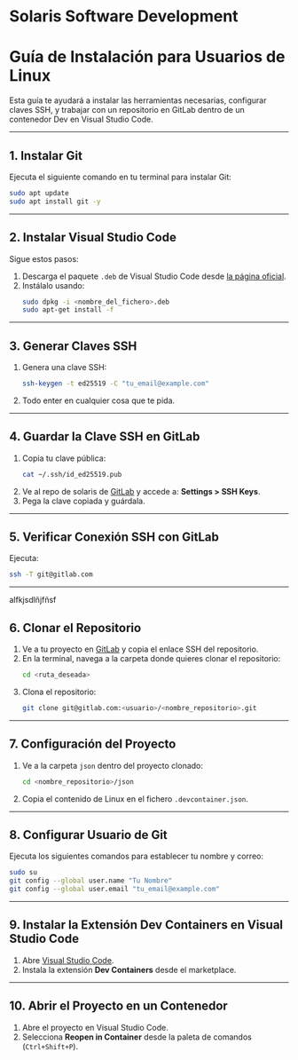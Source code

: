 # Solaris Software Development

# Guía de Instalación para Usuarios de Linux

Esta guía te ayudará a instalar las herramientas necesarias, configurar claves SSH, y trabajar con un repositorio en GitLab dentro de un contenedor Dev en Visual Studio Code.

---

## 1. Instalar Git
Ejecuta el siguiente comando en tu terminal para instalar Git:
```bash
sudo apt update
sudo apt install git -y
```

---

## 2. Instalar Visual Studio Code
Sigue estos pasos:
1. Descarga el paquete `.deb` de Visual Studio Code desde [la página oficial](https://code.visualstudio.com/).
2. Instálalo usando:
   ```bash
   sudo dpkg -i <nombre_del_fichero>.deb
   sudo apt-get install -f
   ```

---

## 3. Generar Claves SSH
1. Genera una clave SSH:
   ```bash
   ssh-keygen -t ed25519 -C "tu_email@example.com"
   ```
2. Todo enter en cualquier cosa que te pida.

---

## 4. Guardar la Clave SSH en GitLab
1. Copia tu clave pública:
   ```bash
   cat ~/.ssh/id_ed25519.pub
   ```
2. Ve al repo de solaris de [GitLab](https://gitlab.com/) y accede a: **Settings > SSH Keys**.
3. Pega la clave copiada y guárdala.

---

## 5. Verificar Conexión SSH con GitLab
Ejecuta:
```bash
ssh -T git@gitlab.com
```
---
 alfkjsdlñjfñsf
## 6. Clonar el Repositorio
1. Ve a tu proyecto en [GitLab](https://gitlab.com/) y copia el enlace SSH del repositorio.
2. En la terminal, navega a la carpeta donde quieres clonar el repositorio:
   ```bash
   cd <ruta_deseada>
   ```
3. Clona el repositorio:
   ```bash
   git clone git@gitlab.com:<usuario>/<nombre_repositorio>.git
   ```

---

## 7. Configuración del Proyecto
1. Ve a la carpeta `json` dentro del proyecto clonado:
   ```bash
   cd <nombre_repositorio>/json
   ```
2. Copia el contenido de Linux en el fichero `.devcontainer.json`.

---

## 8. Configurar Usuario de Git
Ejecuta los siguientes comandos para establecer tu nombre y correo:
```bash
sudo su
git config --global user.name "Tu Nombre"
git config --global user.email "tu_email@example.com"
```

---

## 9. Instalar la Extensión Dev Containers en Visual Studio Code
1. Abre [Visual Studio Code](https://code.visualstudio.com/).
2. Instala la extensión **Dev Containers** desde el marketplace.

---

## 10. Abrir el Proyecto en un Contenedor
1. Abre el proyecto en Visual Studio Code.
2. Selecciona **Reopen in Container** desde la paleta de comandos (`Ctrl+Shift+P`).
